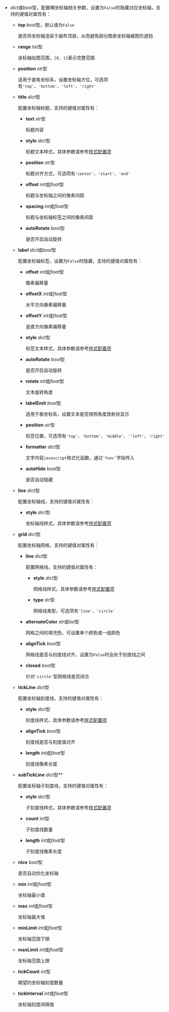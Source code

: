 - **<placeholder>** 

  *dict*或*bool*型，配置横坐标轴相关参数，设置为`False`时隐藏对应坐标轴，支持的键值对属性有：

  - **top** *bool*型，默认值为`False`

    是否将坐标轴渲染于画布顶层，从而避免部分图表坐标轴被图形遮挡

  - **range** *list*型

    坐标轴绘图范围，`[0, 1]`表示完整范围

  - **position** *str*型

    适用于直角坐标系，设置坐标轴方位，可选项有`'top'`、`'bottom'`、`'left'`、`'right'`

  - **title** *dict*型

    配置坐标轴标题，支持的键值对属性有：

    - **text** *str*型

      标题内容

    - **style** *dict*型

      标题文本样式，具体参数请参考[样式配置项](https://fact.feffery.tech/style)

    - **position** *str*型

      标题对齐方式，可选项有`'center'`、`'start'`、`'end'`

    - **offset** *int*或*float*型

      标题与坐标轴之间的像素间距

    - **spacing** *int*或*float*型

      标题与坐标轴标签之间的像素间距

    - **autoRotate** *bool*型

      是否开启自动旋转

  - **label** *dict*或*bool*型

    配置坐标轴标签，设置为`False`时隐藏，支持的键值对属性有：

    - **offset** *int*或*float*型

      像素偏移量

    - **offsetX** *int*或*float*型

      水平方向像素偏移量

    - **offsetY** *int*或*float*型

      竖直方向像素偏移量

    - **style** *dict*型

      标签文本样式，具体参数请参考[样式配置项](https://fact.feffery.tech/style)

    - **autoRotate** *bool*型

      是否开启自动旋转

    - **rotate** *int*或*float*型

      文本旋转角度

    - **labelEmit** *bool*型

      适用于极坐标系，设置文本是否按照角度放射状显示

    - **position** *str*型

      标签位置，可选项有`'top'`、`'bottom'`、`'middle'`、`''left'`、`'right'`

    - **formatter** *dict*型

      文字内容`javascript`格式化函数，通过`'func'`字段传入

    - **autoHide** *bool*型

      是否自动隐藏

  - **line** *dict*型

    配置坐标轴线，支持的键值对属性有：

    - **style** *dict*型

      坐标轴线样式，具体参数请参考[样式配置项](https://fact.feffery.tech/style)

  - **grid** *dict*型

    配置坐标轴网格，支持的键值对属性有：

    - **line** *dict*型

      配置网格线，支持的键值对属性有：

      - **style** *dict*型

        网格线样式，具体参数请参考[样式配置项](https://fact.feffery.tech/style)

      - **type** *str*型

        网格线类型，可选项有`'line'`、`'circle'`

    - **alternateColor** *str*或*list*型

        网格之间的填充色，可设置单个颜色或一组颜色

    - **alignTick** *bool*型

        网格线是否与刻度线对齐，设置为`False`时会处于刻度线之间

    - **closed** *bool*型

        针对`'circle'`型网格线是否闭合

  - **tickLine** *dict*型

    配置坐标轴刻度线，支持的键值对属性有：

    - **style** *dict*型

      刻度线样式，具体参数请参考[样式配置项](https://fact.feffery.tech/style)

    - **alignTick** *bool*型

      刻度线是否与刻度值对齐

    - **length** *int*或*float*型

      刻度线像素长度

  - **subTickLine** *dict*型**

    配置坐标轴子刻度线，支持的键值对属性有：

    - **style** *dict*型

      子刻度线样式，具体参数请参考[样式配置项](https://fact.feffery.tech/style)

    - **count** *int*型

      子刻度线数量

    - **length** *int*或*float*型

      子刻度线像素长度

  - **nice** *bool*型

    是否自动优化坐标轴

  - **min** *int*或*float*型

    坐标轴最小值

  - **max** *int*或*float*型

    坐标轴最大值

  - **minLimit** *int*或*float*型

    坐标轴范围下限

  - **maxLimit** *int*或*float*型

    坐标轴范围上限

  - **tickCount** *int*型

    期望的坐标轴刻度数量

  - **tickInterval** *int*或*float*型

    坐标轴刻度间隔值